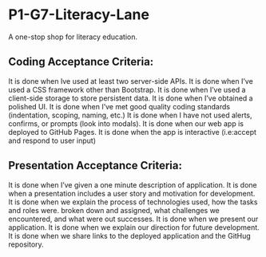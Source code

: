 # P1-G7-Literacy-Lane
A one-stop shop for literacy education.

## Coding Acceptance Criteria:

It is done when Ive used at least two server-side APIs.
It is done when I’ve used a CSS framework other than Bootstrap.
It is done when I’ve used a client-side storage to store persistent data.
It is done when I’ve obtained a polished UI.
It is done when I’ve met good quality coding standards (indentation, scoping, naming, etc.)
It is done when I have not used alerts, confirms, or prompts (look into modals).
It is done when our web app is deployed to GitHub Pages.
It is done when the app is interactive (i.e:accept and respond to user input)



## Presentation Acceptance Criteria:

It is done when I’ve given a one minute description of application.
It is done when a presentation includes a user story and motivation for development.
It is done when we explain the process of technologies used, how the tasks and roles were. broken down and assigned, what challenges we encountered, and what were out successes.
It is done when we present our application.
It is done when we explain our direction for future development.
It is done when we share links to the deployed application and the GitHug repository.

